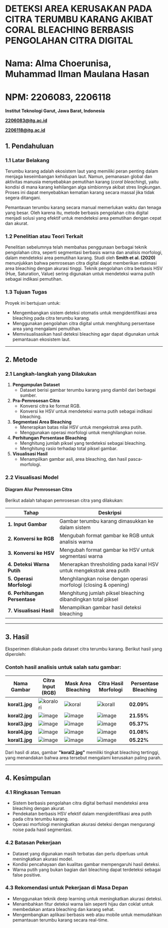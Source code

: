 # **DETEKSI AREA KERUSAKAN PADA CITRA TERUMBU KARANG AKIBAT CORAL BLEACHING BERBASIS PENGOLAHAN CITRA DIGITAL**
# **Nama: Alma Choerunisa, Muhammad Ilman Maulana Hasan**  
# **NPM: 2206083, 2206118**
**Institut Teknologi Garut, Jawa Barat, Indonesia**

**2206083@itg.ac.id**

**2206118@itg.ac.id**

## **1. Pendahuluan**  
### **1.1 Latar Belakang**  
Terumbu karang adalah ekosistem laut yang memiliki peran penting dalam menjaga keseimbangan kehidupan laut. Namun, pemanasan global dan aktivitas manusia menyebabkan pemutihan karang (*coral bleaching*), yaitu kondisi di mana karang kehilangan alga simbionnya akibat stres lingkungan. Proses ini dapat menyebabkan kematian karang secara massal jika tidak segera ditangani.  

Pemantauan terumbu karang secara manual memerlukan waktu dan tenaga yang besar. Oleh karena itu, metode berbasis pengolahan citra digital menjadi solusi yang efektif untuk mendeteksi area pemutihan dengan cepat dan akurat.  

### **1.2 Penelitian atau Teori Terkait**  
Penelitian sebelumnya telah membahas penggunaan berbagai teknik pengolahan citra, seperti segmentasi berbasis warna dan analisis morfologi, dalam mendeteksi area pemutihan karang. Studi oleh **Smith et al. (2020)** menunjukkan bahwa pemrosesan citra digital dapat memberikan estimasi area bleaching dengan akurasi tinggi. Teknik pengolahan citra berbasis HSV (Hue, Saturation, Value) sering digunakan untuk mendeteksi warna putih sebagai indikasi pemutihan.  

### **1.3 Tujuan Tugas**  
Proyek ini bertujuan untuk:  
- Mengembangkan sistem deteksi otomatis untuk mengidentifikasi area bleaching pada citra terumbu karang.  
- Menggunakan pengolahan citra digital untuk menghitung persentase area yang mengalami pemutihan.  
- Memvisualisasikan hasil deteksi bleaching agar dapat digunakan untuk pemantauan ekosistem laut.  

---

## **2. Metode**  
### **2.1 Langkah-langkah yang Dilakukan**  
1. **Pengumpulan Dataset**  
   - Dataset berisi gambar terumbu karang yang diambil dari berbagai sumber.  
2. **Pra-Pemrosesan Citra**  
   - Konversi citra ke format RGB.  
   - Konversi ke HSV untuk mendeteksi warna putih sebagai indikasi bleaching.  
3. **Segmentasi Area Bleaching**  
   - Menerapkan batas nilai HSV untuk mengekstrak area putih.  
   - Menggunakan operasi morfologi untuk menghilangkan noise.  
4. **Perhitungan Persentase Bleaching**  
   - Menghitung jumlah piksel yang terdeteksi sebagai bleaching.  
   - Menghitung rasio terhadap total piksel gambar.  
5. **Visualisasi Hasil**  
   - Menampilkan gambar asli, area bleaching, dan hasil pasca-morfologi.  

### **2.2 Visualisasi Model**  
#### **Diagram Alur Pemrosesan Citra**  
Berikut adalah tahapan pemrosesan citra yang dilakukan:  

| **Tahap** | **Deskripsi** |
|-----------|-------------|
| **1. Input Gambar** | Gambar terumbu karang dimasukkan ke dalam sistem |
| **2. Konversi ke RGB** | Mengubah format gambar ke RGB untuk analisis warna |
| **3. Konversi ke HSV** | Mengubah format gambar ke HSV untuk segmentasi warna |
| **4. Deteksi Warna Putih** | Menerapkan thresholding pada kanal HSV untuk mengekstrak area putih |
| **5. Operasi Morfologi** | Menghilangkan noise dengan operasi morfologi (closing & opening) |
| **6. Perhitungan Persentase** | Menghitung jumlah piksel bleaching dibandingkan total piksel |
| **7. Visualisasi Hasil** | Menampilkan gambar hasil deteksi bleaching |

---

## **3. Hasil**  
Eksperimen dilakukan pada dataset citra terumbu karang. Berikut hasil yang diperoleh:  

### **Contoh hasil analisis untuk salah satu gambar:**  

| Nama Gambar  | Citra Input (RGB) | Mask Area Bleaching | Citra Hasil Morfologi | Persentase Bleaching |
|-------------|----------------|-----------------|-----------------|---------------------|
| **koral1.jpg** | ![koralori](https://github.com/user-attachments/assets/60588c7a-a703-435a-9c49-f25c3f9ae7e2) | ![koral](https://github.com/user-attachments/assets/94c92fc1-1194-4ced-bd50-e5cd1af56b32) | ![korall](https://github.com/user-attachments/assets/c1c85192-e034-4d35-b2eb-cd3820df3245) | **02.09%** |
| **koral2.jpg** | ![image](https://github.com/user-attachments/assets/f09027a6-9350-4d49-b333-5edc12ed3f81) | ![image](https://github.com/user-attachments/assets/91b3d9c2-2d94-4c7b-99fa-c78cf04459a0) | ![image](https://github.com/user-attachments/assets/2166dcf5-9388-46eb-b829-a05e507d26e1) | **21.55%** |
| **koral3.jpg** | ![image](https://github.com/user-attachments/assets/d94ae16e-b975-4976-aadd-9908e1b7a40a) | ![image](https://github.com/user-attachments/assets/b7105190-f771-487e-b606-81c53cf5c099) | ![image](https://github.com/user-attachments/assets/a723cae9-805e-45c4-8360-80e62baf3cfd) | **05.37%** |
| **koral4.jpg** | ![image](https://github.com/user-attachments/assets/a35e8009-e215-45ad-b3d9-bfe5df978b0c) | ![image](https://github.com/user-attachments/assets/bd610395-a8ae-4a9c-98cb-e90b6946b2ba) | ![image](https://github.com/user-attachments/assets/a2da9465-d74e-47d9-b7f5-d40585dd22b5) | **01.08%** |
| **koral1.jpg** | ![image](https://github.com/user-attachments/assets/fabefc58-54a8-40da-9e72-83dc68136524) | ![image](https://github.com/user-attachments/assets/18415a19-9a27-4d25-b2f7-57563ad9c9e9) | ![image](https://github.com/user-attachments/assets/42b2aa5c-9472-4aac-916e-74450220f534) | **05.22%** |

Dari hasil di atas, gambar **"koral2.jpg"** memiliki tingkat bleaching tertinggi, yang menandakan bahwa area tersebut mengalami kerusakan paling parah.  

---

## **4. Kesimpulan**  
### **4.1 Ringkasan Temuan**  
- Sistem berbasis pengolahan citra digital berhasil mendeteksi area bleaching dengan akurat.  
- Pendekatan berbasis HSV efektif dalam mengidentifikasi area putih pada citra terumbu karang.  
- Operasi morfologi meningkatkan akurasi deteksi dengan mengurangi noise pada hasil segmentasi.  

### **4.2 Batasan Pekerjaan**  
- Dataset yang digunakan masih terbatas dan perlu diperluas untuk meningkatkan akurasi model.  
- Kondisi pencahayaan dan kualitas gambar mempengaruhi hasil deteksi.  
- Warna putih yang bukan bagian dari bleaching dapat terdeteksi sebagai false positive.  

### **4.3 Rekomendasi untuk Pekerjaan di Masa Depan**  
- Menggunakan teknik deep learning untuk meningkatkan akurasi deteksi.  
- Menambahkan fitur deteksi warna lain seperti hijau dan coklat untuk membedakan antara bleaching dan karang sehat.  
- Mengembangkan aplikasi berbasis web atau mobile untuk memudahkan pemantauan terumbu karang secara real-time.  
